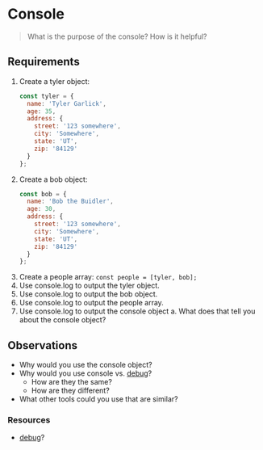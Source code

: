 # Console

> What is the purpose of the console? How is it helpful?

## Requirements

1. Create a tyler object:
    ```js
    const tyler = {
      name: 'Tyler Garlick',
      age: 35,
      address: {
        street: '123 somewhere',
        city: 'Somewhere',
        state: 'UT',
        zip: '84129'
      }
    };
    ```
2. Create a bob object:
    ```js
    const bob = {
      name: 'Bob the Buidler',
      age: 30,
      address: {
        street: '123 somewhere',
        city: 'Somewhere',
        state: 'UT',
        zip: '84129'
      }
    };
    ```
3. Create a people array: ```const people = [tyler, bob];```
4. Use console.log to output the tyler object.
5. Use console.log to output the bob object.
6. Use console.log to output the people array.
7. Use console.log to output the console object
    a. What does that tell you about the console object?

## Observations

* Why would you use the console object?
* Why would you use console vs. [debug](https://www.npmjs.com/package/debug)?
    * How are they the same?
    * How are they different?
* What other tools could you use that are similar?

### Resources

* [debug](https://www.npmjs.com/package/debug)?